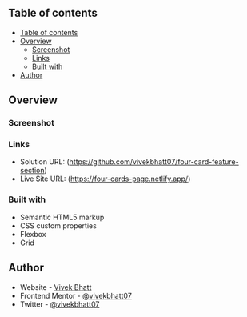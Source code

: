 ## Table of contents

- [Table of contents](#table-of-contents)
- [Overview](#overview)
  - [Screenshot](#screenshot)
  - [Links](#links)
  - [Built with](#built-with)
- [Author](#author)

## Overview

### Screenshot

### Links

- Solution URL: (https://github.com/vivekbhatt07/four-card-feature-section)
- Live Site URL: (https://four-cards-page.netlify.app/)

### Built with

- Semantic HTML5 markup
- CSS custom properties
- Flexbox
- Grid

## Author

- Website - [Vivek Bhatt](https://vivekinfo.netlify.app/)
- Frontend Mentor - [@vivekbhatt07](https://www.frontendmentor.io/profile/vivekbhatt07)
- Twitter - [@vivekbhatt07](https://twitter.com/vivekbhatt07)
